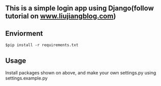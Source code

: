 ## This is a simple login app using Django(follow tutorial on www.liujiangblog.com)
## Enviorment
`$pip install -r requirements.txt`
## Usage
Install packages shown on above, and make your own settings.py using settings.example.py
